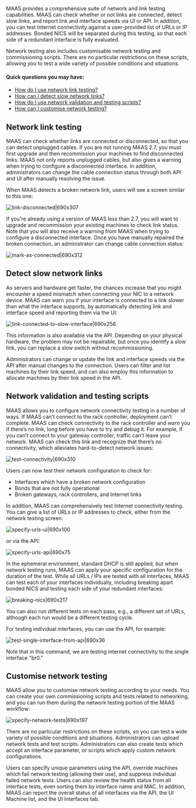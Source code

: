 MAAS provides a comprehensive suite of network and link testing capabilities.  MAAS can check whether or not links are connected, detect slow links, and report link and interface speeds via UI or API.  In addition, you can test Internet connectivity against a user-provided list of URLs or IP addresses.  Bonded NICS will be separated during this testing, so that each side of a redundant interface is fully evaluated.

Network testing also includes customisable network testing and commissioning scripts. There are no particular restrictions on these scripts, allowing you to test a wide variety of possible conditions and situations.

#### Quick questions you may have:

* [How do I use network link testing?](/t/network-testing/1267#heading--network-link-testing)
* [How can I detect slow network links?](/t/network-testing/1267#heading--slow-link-detection)
* [How do I use network validation and testing scripts?](/t/network-testing/1267#heading--network-validation-scripts-and-testing)
* [How can I customise network testing?](/t/network-testing/1267#heading--customisable-network-testing)

<h2 id="heading--network-link-testing">Network link testing</h2>

MAAS can check whether links are connected or disconnected, so that you can detect unplugged cables.  If you are not running MAAS 2.7, you must first upgrade and then recommission your machines to find disconnected links.  MAAS not only reports unplugged cables, but also gives a warning when trying to configure a disconnected interface.  In addition, administrators can change the cable connection status through both API and UI after manually resolving the issue.

When MAAS detects a broken network link, users will see a screen similar to this one: 

![link-disconnected|690x307](https://discourse.maas.io/uploads/default/optimized/1X/687feb2ddea8b317f0deba239bcb1779fd5f33d3_2_690x307.jpeg) 

If you're already using a version of MAAS less than 2.7, you will want to upgrade and recommission your existing machines to check link status.  Note that you will also receive a warning from MAAS when trying to configure a disconnected interface.  Once you have manually repaired the broken connection, an administrator can change cable connection status:

![mark-as-connected|690x312](https://discourse.maas.io/uploads/default/optimized/1X/b8b24a2e5fbc40b6469a24733a518b510cf0d955_2_690x312.jpeg) 

<h2 id="heading--slow-link-detection">Detect slow network links</h2>

As servers and hardware get faster, the chances increase that you might encounter a speed mismatch when connecting your NIC to a network device.  MAAS can warn you if your interface is connected to a link slower than what the interface supports, by automatically detecting link and interface speed and reporting them via the UI:

![link-connected-to-slow-interface|690x256](https://discourse.maas.io/uploads/default/optimized/1X/e73a81df222f44c0b364eefcd0880e2a84c7303b_2_690x256.jpeg)  

This information is also available via the API.  Depending on your physical hardware, the problem may not be repairable, but once you identify a slow link, you can replace a slow switch without recommissioning.  

Administrators can change or update the link and interface speeds via the API after manual changes to the connection. Users can filter and list machines by their link speed, and can also employ this information to allocate machines by their link speed in the API.

<h2 id="heading--network-validation-scripts-and-testing">Network validation and testing scripts</h2>

MAAS allows you to configure network connectivity testing in a number of ways. If MAAS can’t connect to the rack controller, deployment can’t complete.  MAAS can check connectivity to the rack controller and warn you if there’s no link, long before you have to try and debug it. For example, if you can’t connect to your gateway controller, traffic can’t leave your network. MAAS can check this link and recognize that there’s no connectivity, which alleviates hard-to-detect network issues:

![test-connectivity|690x310](https://discourse.maas.io/uploads/default/optimized/1X/c4f81cb3ef1a90f0a46fb62c893a4cc9f7e5f45a_2_690x310.jpeg) 

Users can now test their network configuration to check for:

* Interfaces which have a broken network configuration
* Bonds that are not fully operational
* Broken gateways, rack controllers, and Internet links

In addition, MAAS can comprehensively test Internet connectivity testing. You can give a list of URLs or IP addresses to check, either from the network testing screen:

![specify-urls-ui|690x100](https://discourse.maas.io/uploads/default/optimized/1X/12dd87ce0bffd54c2e459c4dea850af5fcbe14d0_2_690x100.jpeg) 

or via the API:

![specify-urls-api|690x75](https://discourse.maas.io/uploads/default/optimized/1X/b92a8ca1821bc1ccf60cf7fddcb57f3fbeda4408_2_690x75.jpeg) 

In the ephemeral environment, standard DHCP is still applied, but when network testing runs, MAAS can apply your specific configuration for the duration of the test.  While all URLs / IPs are tested with all interfaces, MAAS can test each of your interfaces individually, including breaking apart bonded NICS and testing each side of your redundant interfaces:

![breaking-nics|690x217](https://discourse.maas.io/uploads/default/optimized/1X/1f7e76d2470210bb5a0fe5a1a8cb542f5ef44c51_2_690x217.jpeg) 

You can also run different tests on each pass, e.g., a different set of URLs, although each run would be a different testing cycle.

For testing individual interfaces, you can use the API, for example:

![test-single-interface-from-api|690x36](https://discourse.maas.io/uploads/default/optimized/1X/7fadb56a2939f7a781510a55813141de03521e0d_2_690x36.jpeg) 

Note that in this command, we are testing internet connectivity to the single interface "br0."

<h2 id="heading--customisable-network-testing">Customise network testing</h2>

MAAS allow you to customise network testing according to your needs.  You can create your own commissioning scripts and tests related to networking, and you can run them during the network testing portion of the MAAS workflow:

![specify-network-tests|690x197](https://discourse.maas.io/uploads/default/optimized/1X/0dcf089dbd8efc2fc9d0782d3b15f47647e950b8_2_690x197.jpeg) 

There are no particular restrictions on these scripts, so you can test a wide variety of possible conditions and situations.  Administrators can upload network tests and test scripts.  Administrators can also create tests which accept an interface parameter, or scripts which apply custom network configurations.  

Users can specify unique parameters using the API, override machines which fail network testing (allowing their use), and suppress individual failed network tests.  Users can also review the health status from all interface tests, even sorting them by interface name and MAC.  In addition, MAAS can report the overall status of all interfaces via the API, the UI Machine list, and the UI Interfaces tab.